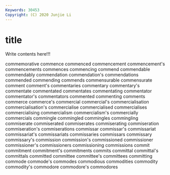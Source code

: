 ```yaml
---
Keywords: 30453
Copyright: (C) 2020 Junjie Li
---
```


# title

Write contents here!!!

commemorative 
commence 
commenced 
commencement 
commencement's 
commencements
commences 
commencing 
commend 
commendable 
commendably 
commendation 
commendation's 
commendations 
commended 
commending
commends 
commensurable 
commensurate 
comment 
comment's 
commentaries 
commentary 
commentary's 
commentate 
commentated
commentates 
commentating 
commentator 
commentator's 
commentators 
commented 
commenting 
comments 
commerce 
commerce's
commercial 
commercial's 
commercialisation 
commercialisation's 
commercialise 
commercialised 
commercialises 
commercialising 
commercialism 
commercialism's
commercially 
commercials 
commingle 
commingled 
commingles 
commingling 
commiserate 
commiserated 
commiserates 
commiserating
commiseration 
commiseration's 
commiserations 
commissar 
commissar's 
commissariat 
commissariat's 
commissariats 
commissaries 
commissars
commissary 
commissary's 
commission 
commission's 
commissioned 
commissioner 
commissioner's 
commissioners 
commissioning 
commissions
commit 
commitment 
commitment's 
commitments 
commits 
committal 
committal's 
committals 
committed 
committee
committee's 
committees 
committing 
commode 
commode's 
commodes 
commodious 
commodities 
commodity 
commodity's
commodore 
commodore's 
commodores 
